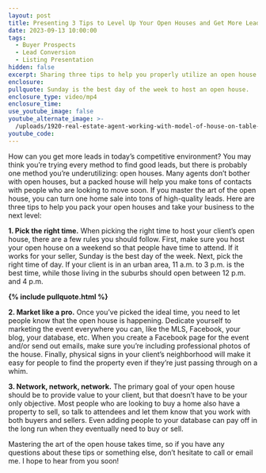 ```yaml
---
layout: post
title: Presenting 3 Tips to Level Up Your Open Houses and Get More Leads
date: 2023-09-13 10:00:00
tags:
  - Buyer Prospects
  - Lead Conversion
  - Listing Presentation
hidden: false
excerpt: Sharing three tips to help you properly utilize an open house.
enclosure:
pullquote: Sunday is the best day of the week to host an open house.
enclosure_type: video/mp4
enclosure_time:
use_youtube_image: false
youtube_alternate_image: >-
  /uploads/1920-real-estate-agent-working-with-model-of-house-on-table-in-office-real-estate-agent-discussing-business-with-mini-house-model-ai-generated.jpg
youtube_code:
---
```

How can you get more leads in today’s competitive environment? You may think you’re trying every method to find good leads, but there is probably one method you’re underutilizing: open houses. Many agents don’t bother with open houses, but a packed house will help you make tons of contacts with people who are looking to move soon. If you master the art of the open house, you can turn one home sale into tons of high-quality leads. Here are three tips to help you pack your open houses and take your business to the next level:&nbsp;

**1\. Pick the right time.** When picking the right time to host your client’s open house, there are a few rules you should follow. First, make sure you host your open house on a weekend so that people have time to attend. If it works for your seller, Sunday is the best day of the week. Next, pick the right time of day. If your client is in an urban area, 11 a.m. to 3 p.m. is the best time, while those living in the suburbs should open between 12 p.m. and 4 p.m.

**{% include pullquote.html %}**

**2\. Market like a pro.** Once you’ve picked the ideal time, you need to let people know that the open house is happening. Dedicate yourself to marketing the event everywhere you can, like the MLS, Facebook, your blog, your database, etc. When you create a Facebook page for the event and/or send out emails, make sure you’re including professional photos of the house. Finally, physical signs in your client’s neighborhood will make it easy for people to find the property even if they’re just passing through on a whim.

**3\. Network, network, network.** The primary goal of your open house should be to provide value to your client, but that doesn’t have to be your only objective. Most people who are looking to buy a home also have a property to sell, so talk to attendees and let them know that you work with both buyers and sellers. Even adding people to your database can pay off in the long run when they eventually need to buy or sell.&nbsp;

Mastering the art of the open house takes time, so if you have any questions about these tips or something else, don’t hesitate to call or email me. I hope to hear from you soon!